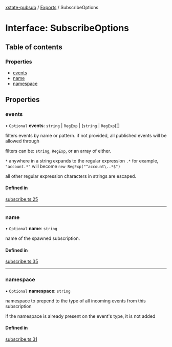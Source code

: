 [xstate-pubsub](../README.md) / [Exports](../modules.md) / SubscribeOptions

# Interface: SubscribeOptions

## Table of contents

### Properties

- [events](SubscribeOptions.md#events)
- [name](SubscribeOptions.md#name)
- [namespace](SubscribeOptions.md#namespace)

## Properties

### events

• `Optional` **events**: `string` \| `RegExp` \| (`string` \| `RegExp`)[]

filters events by name or pattern. if not provided, all published
events will be allowed through

filters can be: `string`, `RegExp`, or an array of either.

`*` anywhere in a string expands to the regular expression `.*`
for example, `"account.*"` will become `new RegExp("^account\..*$")`

all other regular expression characters in strings are escaped.

#### Defined in

[subscribe.ts:25](https://github.com/chanced/xstate-pubsub/blob/d137c7b/src/subscribe.ts#L25)

___

### name

• `Optional` **name**: `string`

name of the spawned subscription.

#### Defined in

[subscribe.ts:35](https://github.com/chanced/xstate-pubsub/blob/d137c7b/src/subscribe.ts#L35)

___

### namespace

• `Optional` **namespace**: `string`

namespace to prepend to the type of all incoming events from this subscription

if the namespace is already present on the event's type, it is not added

#### Defined in

[subscribe.ts:31](https://github.com/chanced/xstate-pubsub/blob/d137c7b/src/subscribe.ts#L31)
